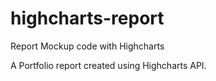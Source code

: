 # highcharts-report
 Report Mockup code with Highcharts

 A Portfolio report created using Highcharts API.
